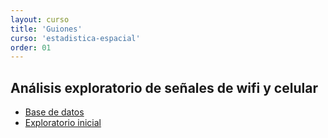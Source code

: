 ```yaml
---
layout: curso
title: 'Guiones'
curso: 'estadistica-espacial'
order: 01
---
```


## Análisis exploratorio de señales de wifi y celular

 - [Base de datos](./datos/Copy_of_datos_taller.csv)
 - [Exploratorio inicial](./guiones/explora1.html)
